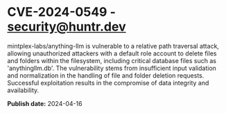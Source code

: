 # CVE-2024-0549 - security@huntr.dev

mintplex-labs/anything-llm is vulnerable to a relative path traversal attack, allowing unauthorized attackers with a default role account to delete files and folders within the filesystem, including critical database files such as 'anythingllm.db'. The vulnerability stems from insufficient input validation and normalization in the handling of file and folder deletion requests. Successful exploitation results in the compromise of data integrity and availability.

**Publish date:** 2024-04-16
